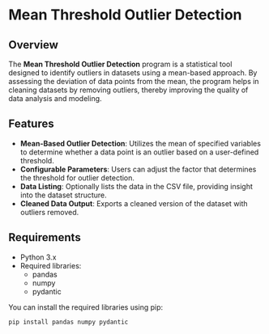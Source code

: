 # Mean Threshold Outlier Detection

## Overview

The **Mean Threshold Outlier Detection** program is a statistical tool designed to identify outliers in datasets using a mean-based approach. By assessing the deviation of data points from the mean, the program helps in cleaning datasets by removing outliers, thereby improving the quality of data analysis and modeling.

## Features

- **Mean-Based Outlier Detection**: Utilizes the mean of specified variables to determine whether a data point is an outlier based on a user-defined threshold.
- **Configurable Parameters**: Users can adjust the factor that determines the threshold for outlier detection.
- **Data Listing**: Optionally lists the data in the CSV file, providing insight into the dataset structure.
- **Cleaned Data Output**: Exports a cleaned version of the dataset with outliers removed.

## Requirements

- Python 3.x
- Required libraries:
  - pandas
  - numpy
  - pydantic

You can install the required libraries using pip:

```bash
pip install pandas numpy pydantic

